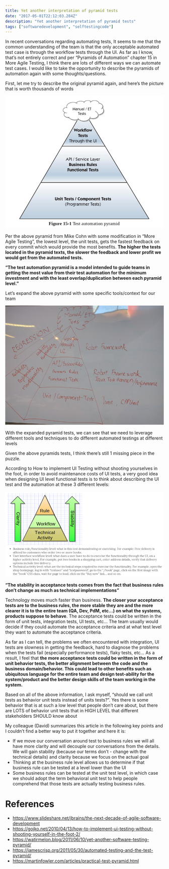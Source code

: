 ```yaml
---
title: Yet another interpretation of pyramid tests
date: "2017-05-01T22:12:03.284Z"
description: "Yet another interpretation of pyramid tests"
tags: ["softwaredevelopment", "selftestingcode"]
---
```


In recent conversations regarding automating tests, It seems to me that the common understanding of the team is that the only acceptable automated test case is through the workflow tests through the UI. As far as I know, that’s not entirely correct and per “Pyramids of Automation” chapter 15 in More Agile Testing, I think there are lots of different ways we can automate test cases. I would like to take the opportunity to describe the pyramids of automation again with some thoughts/questions.

First, let me try to describe the original pyramid again, and here’s the picture that is worth thousands of words

![typical pyramind tests info-graphics](./tradition-pyramid-tests.png)

Per the above pyramid from Mike Cohn with some modification in “More Agile Testing”, the lowest level, the unit tests, gets the fastest feedback on every commit which would provide the most benefits. **The higher the tests located in the pyramid texts, the slower the feedback and lower profit we would get from the automated tests.**

**“The test automation pyramid is a model intended to guide teams in getting the most value from their test automation for the minimum investment and with the least overlap/duplication between each pyramid level.”**

Let’s expand the above pyramid with some specific tools/context for our team

![expanded pyramind tests per company context](./csi-intepretation-pyramind-tests.jpeg)

With the expanded pyramid tests, we can see that we need to leverage different tools and techniques to do different automated testings at different levels

Given the above pyramids tests, I think there’s still 1 missing piece in the puzzle.

According to How to implement UI Testing without shooting yourselves in the foot, in order to avoid maintenance costs of UI tests, a very good idea when designing UI level functional tests is to think about describing the UI test and the automation at these 3 different levels:

![describe UI tests at 3 different levels](./describing-ui-tests.png)

**“The stability in acceptance tests comes from the fact that business rules don’t change as much as technical implementations”**

Technology moves much faster than business. **The closer your acceptance tests are to the business rules, the more stable they are and the more clearer it is to the entire team (QA, Dev, PdM, etc…) on what the systems, products suppose to behave**. The acceptance tests could be written in the form of unit tests, integration tests, UI tests, etc… The team usually would decide if they could automate the acceptance criteria and at what test level they want to automate the acceptance criteria.

As far as I can tell, the problems we often encountered with integration, UI tests are slowness in getting the feedback, hard to diagnose the problems when the tests fail (especially performance tests), flaky tests, etc… As a result, I feel that **the more acceptance tests could be written in the form of unit behavior tests, the better alignment between the code and the business domain/behavior. This could lead to other benefits such as ubiquitous language for the entire team and design test-ability for the system/product and the better design skills of the team working in the system.**

Based on all of the above information, I ask myself, “should we call unit tests as behavior unit tests instead of units tests?”. Yes there is some behavior that is at such a low level that people don’t care about, but there are LOTS of behavior unit tests that in HIGH LEVEL that different stakeholders SHOULD know about

My colleague (David) summarizes this article in the following key points and I couldn’t find a better way to put it together and here it is:

- If we move our conversation around test to business rules we will all have more clarity and will decouple our conversations from the details. We will gain stability (because our terms don’t - change with the technical details) and clarity because we focus on the actual goal
- Thinking at the business rule level allows us to determine if that business rule can be tested at a level lower than the UI
- Some business rules can be tested at the unit test level, in which case we should adopt the term behavioral unit test to help people comprehend that those tests are actually testing business rules.

# References
- https://www.slideshare.net/jbrains/the-next-decade-of-agile-software-development
- https://gojko.net/2010/04/13/how-to-implement-ui-testing-without-shooting-yourself-in-the-foot-2/
- https://watirmelon.blog/2011/06/10/yet-another-software-testing-pyramid/
- https://jamescrisp.org/2011/05/30/automated-testing-and-the-test-pyramid/
- https://martinfowler.com/articles/practical-test-pyramid.html
